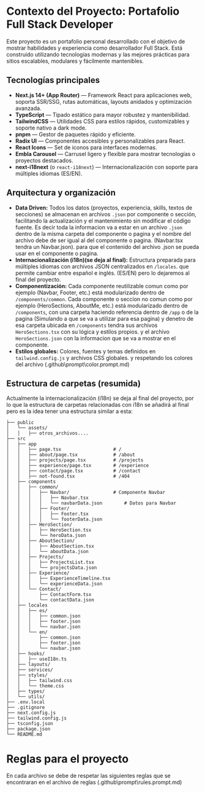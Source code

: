 # Contexto del Proyecto: Portafolio Full Stack Developer

Este proyecto es un portafolio personal desarrollado con el objetivo de mostrar habilidades y experiencia como desarrollador Full Stack. Está construido utilizando tecnologías modernas y las mejores prácticas para sitios escalables, modulares y fácilmente mantenibles.

## Tecnologías principales

- **Next.js 14+ (App Router)** — Framework React para aplicaciones web, soporta SSR/SSG, rutas automáticas, layouts anidados y optimización avanzada.
- **TypeScript** — Tipado estático para mayor robustez y mantenibilidad.
- **TailwindCSS** — Utilidades CSS para estilos rápidos, customizables y soporte nativo a dark mode.
- **pnpm** — Gestor de paquetes rápido y eficiente.
- **Radix UI** — Componentes accesibles y personalizables para React.
- **React Icons** — Set de iconos para interfaces modernas.
- **Embla Carousel** — Carrusel ligero y flexible para mostrar tecnologías o proyectos destacados.
- **next-i18next** (o `react-i18next`) — Internacionalización con soporte para múltiples idiomas (ES/EN).

## Arquitectura y organización

- **Data Driven:**
Todos los datos (proyectos, experiencia, skills, textos de secciones) se almacenan en archivos `.json` por componente o sección, facilitando la actualización y el mantenimiento sin modificar el código fuente.
Es decir toda la informacion va a estar en un archivo `.json` dentro de la misma carpeta del componente o pagina y el nombre del archivo debe de ser igual al del componente o pagina. (Navbar.tsx tendra un Navbar.json). para que el contenido del archivo .json se pueda usar en el componente o pagina.
- **Internacionalización (i18n)(se deja al final):**
Estructura preparada para múltiples idiomas con archivos JSON centralizados en `/locales`. que permite cambiar entre español e inglés. (ES/EN) pero lo dejaremos al final del proyecto.
- **Componentización:**
Cada componente reutilizable comun como por ejemplo (Navbar, Footer, etc.) está modularizado dentro de `/components/common`.
Cada componente o seccion no comun como por ejemplo (HeroSections, AboutMe, etc.) está modularizado dentro de `/components`, con una carpeta haciendo referencia dentro de `/app` o de la pagina (Simulando a que se va a utilizar para esa pagina) y denetro de esa carpeta ubicada en `/components` tendra sus archivos `HeroSections.tsx` con su lógica y estilos propios. y el archivo `HeroSections.json` con la informacion que se va a mostrar en el componente.
- **Estilos globales:**
Colores, fuentes y temas definidos en `tailwind.config.js` y archivos CSS globales. y respetando los colores del archivo (.github\prompt\color.prompt.md)

## Estructura de carpetas (resumida)
Actualmente la internacionalización (i18n) se deja al final del proyecto, por lo que la estructura de carpetas relacionadas con i18n se añadirá al final pero es la idea tener una estructura similar a esta:

```plaintext
├── public
│   └── assets/
│   │   ├── otros_archivos....
├── src
│   ├── app
│   │   ├── page.tsx                   # /
│   │   ├── about/page.tsx             # /about
│   │   ├── projects/page.tsx          # /projects
│   │   ├── experience/page.tsx        # /experience
│   │   ├── contact/page.tsx           # /contact
│   │   ├── not-found.tsx              # /404
│   ├── components
│   │   ├── common/
│   │   │   ├── Navbar/                # Componente Navbar
│   │   │   │   ├── Navbar.tsx
│   │   │   │   └── navbarData.json        # Datos para Navbar
│   │   │   ├── Footer/
│   │   │   │   ├── Footer.tsx
│   │   │   │   └── footerData.json
│   │   ├── HeroSection/
│   │   │   ├── HeroSection.tsx
│   │   │   └── heroData.json
│   │   ├── AboutSection/
│   │   │   ├── AboutSection.tsx
│   │   │   └── aboutData.json
│   │   ├── Projects/
│   │   │   ├── ProjectsList.tsx
│   │   │   └── projectsData.json
│   │   ├── Experience/
│   │   │   ├── ExperienceTimeline.tsx
│   │   │   └── experienceData.json
│   │   └── Contact/
│   │       ├── ContactForm.tsx
│   │       └── contactData.json
│   ├── locales
│   │   ├── es/
│   │   │   ├── common.json
│   │   │   ├── footer.json
│   │   │   └── navbar.json
│   │   └── en/
│   │       ├── common.json
│   │       ├── footer.json
│   │       └── navbar.json
│   ├── hooks/
│   │   ├── useI18n.ts
│   ├── layouts/
│   ├── services/
│   ├── styles/
│   │   ├── tailwind.css
│   │   └── theme.css
│   ├── types/
│   └── utils/
├── .env.local
├── .gitignore
├── next.config.js
├── tailwind.config.js
├── tsconfig.json
├── package.json
└── README.md
```

# Reglas para el proyecto
En cada archivo se debe de respetar las siguientes reglas que se encontraran en el archivo de reglas (.github\prompt\rules.prompt.md)